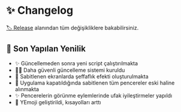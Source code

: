 # ✨ Changelog

[🏷️ Release](https://github.com/yedhrab/YHotkeys/releases) alanından tüm değişikliklere bakabilirsiniz.

## 🚀 Son Yapılan Yenilik

- ✨ Güncellemeden sonra yeni script çalıştırılmakta
- 👮‍♂️ Daha güvenli güncelleme sistemi kuruldu
- 🌃 Sabitlenen ekranlarda şeffaflık efekti oluşturulmakta
- 🌄 Uygulama kapatıldığında sabitlenen tüm pencereler eski haline alınmakta
- ✨ Pencerelerin görünme eylemlerinde ufak iyileştirmeler yapıldı
- 🚀 YEmoji geliştirildi, kısayolları arttı
